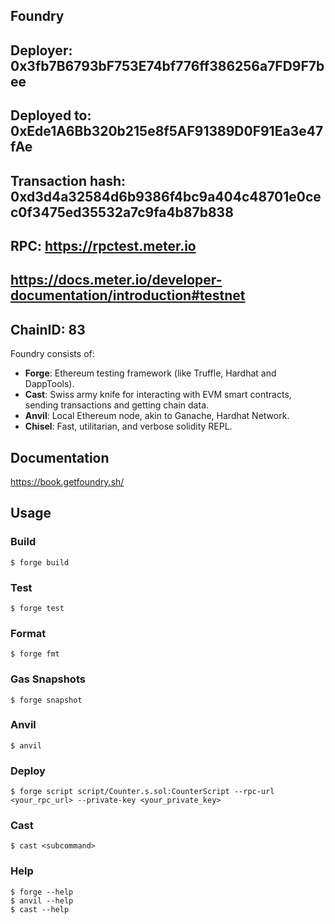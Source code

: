 ## Foundry

## Deployer: 0x3fb7B6793bF753E74bf776ff386256a7FD9F7bee
## Deployed to: 0xEde1A6Bb320b215e8f5AF91389D0F91Ea3e47fAe
## Transaction hash: 0xd3d4a32584d6b9386f4bc9a404c48701e0cec0f3475ed35532a7c9fa4b87b838
## RPC: https://rpctest.meter.io
## https://docs.meter.io/developer-documentation/introduction#testnet
## ChainID: 83

Foundry consists of:

-   **Forge**: Ethereum testing framework (like Truffle, Hardhat and DappTools).
-   **Cast**: Swiss army knife for interacting with EVM smart contracts, sending transactions and getting chain data.
-   **Anvil**: Local Ethereum node, akin to Ganache, Hardhat Network.
-   **Chisel**: Fast, utilitarian, and verbose solidity REPL.

## Documentation

https://book.getfoundry.sh/

## Usage

### Build


```shell
$ forge build
```

### Test

```shell
$ forge test
```

### Format

```shell
$ forge fmt
```

### Gas Snapshots

```shell
$ forge snapshot
```

### Anvil

```shell
$ anvil
```

### Deploy

```shell
$ forge script script/Counter.s.sol:CounterScript --rpc-url <your_rpc_url> --private-key <your_private_key>
```

### Cast

```shell
$ cast <subcommand>
```

### Help

```shell
$ forge --help
$ anvil --help
$ cast --help
```
